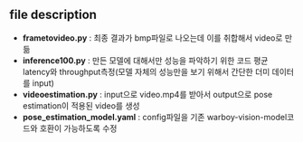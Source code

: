 ## file description

- **frametovideo.py** : 최종 결과가 bmp파일로 나오는데 이를 취합해서 video로 만듦
- **inference100.py** : 만든 모델에 대해서만 성능을 파악하기 위한 코드 평균 latency와 throughput측정(모델 자체의 성능만을 보기 위해서 간단한 더미 데이터를 input)
- **videoestimation.py** : input으로 video.mp4를 받아서 output으로 pose estimation이 적용된 video를 생성
- **pose_estimation_model.yaml** : config파일을 기존 warboy-vision-model코드와 호환이 가능하도록 수정
